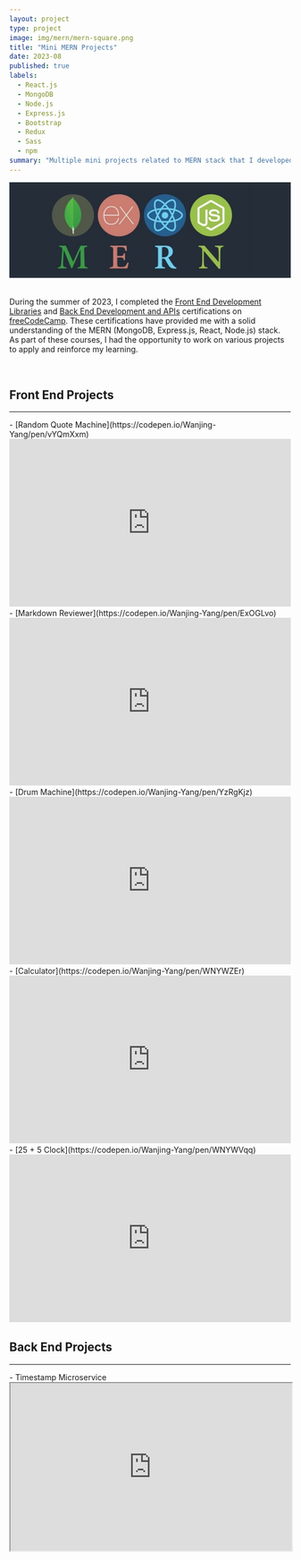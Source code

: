 ```yaml
---
layout: project
type: project
image: img/mern/mern-square.png
title: "Mini MERN Projects"
date: 2023-08
published: true
labels:
  - React.js
  - MongoDB
  - Node.js
  - Express.js
  - Bootstrap
  - Redux
  - Sass
  - npm
summary: "Multiple mini projects related to MERN stack that I developed."
---
```


<img class="img-fluid rounded d-block mx-auto" src="../img/mern/mern-header.jpg">
<br/>
<br/>

During the summer of 2023, I completed the [Front End Development Libraries](https://www.freecodecamp.org/learn/front-end-development-libraries/) and [Back End Development and APIs](https://www.freecodecamp.org/learn/back-end-development-and-apis/) certifications on [freeCodeCamp](https://www.freecodecamp.org/learn). These certifications have provided me with a solid understanding of the MERN (MongoDB, Express.js, React, Node.js) stack. As part of these courses, I had the opportunity to work on various projects to apply and reinforce my learning.

<br/>

## Front End Projects

<hr>
- [Random Quote Machine](https://codepen.io/Wanjing-Yang/pen/vYQmXxm)
<iframe height="300" style="width: 100%;" scrolling="no" title="Random Quote Machine" src="https://codepen.io/Wanjing-Yang/embed/vYQmXxm?default-tab=js%2Cresult" frameborder="no" loading="lazy" allowtransparency="true" allowfullscreen="true">
  See the Pen <a href="https://codepen.io/Wanjing-Yang/pen/vYQmXxm">
  Random Quote Machine</a> by Wanjing Yang (<a href="https://codepen.io/Wanjing-Yang">@Wanjing-Yang</a>)
  on <a href="https://codepen.io">CodePen</a>.
</iframe>
- [Markdown Reviewer](https://codepen.io/Wanjing-Yang/pen/ExOGLvo)
<iframe height="300" style="width: 100%;" scrolling="no" title="Markdown Previewer" src="https://codepen.io/Wanjing-Yang/embed/ExOGLvo?default-tab=js%2Cresult" frameborder="no" loading="lazy" allowtransparency="true" allowfullscreen="true">
  See the Pen <a href="https://codepen.io/Wanjing-Yang/pen/ExOGLvo">
  Markdown Previewer</a> by Wanjing Yang (<a href="https://codepen.io/Wanjing-Yang">@Wanjing-Yang</a>)
  on <a href="https://codepen.io">CodePen</a>.
</iframe>
- [Drum Machine](https://codepen.io/Wanjing-Yang/pen/YzRgKjz)
<iframe height="300" style="width: 100%;" scrolling="no" title="Drum Machine" src="https://codepen.io/Wanjing-Yang/embed/YzRgKjz?default-tab=js%2Cresult" frameborder="no" loading="lazy" allowtransparency="true" allowfullscreen="true">
  See the Pen <a href="https://codepen.io/Wanjing-Yang/pen/YzRgKjz">
  Drum Machine</a> by Wanjing Yang (<a href="https://codepen.io/Wanjing-Yang">@Wanjing-Yang</a>)
  on <a href="https://codepen.io">CodePen</a>.
</iframe>
- [Calculator](https://codepen.io/Wanjing-Yang/pen/WNYWZEr)
<iframe height="300" style="width: 100%;" scrolling="no" title="Calculator" src="https://codepen.io/Wanjing-Yang/embed/WNYWZEr?default-tab=js%2Cresult" frameborder="no" loading="lazy" allowtransparency="true" allowfullscreen="true">
  See the Pen <a href="https://codepen.io/Wanjing-Yang/pen/WNYWZEr">
  Calculator</a> by Wanjing Yang (<a href="https://codepen.io/Wanjing-Yang">@Wanjing-Yang</a>)
  on <a href="https://codepen.io">CodePen</a>.
</iframe>
- [25 + 5 Clock](https://codepen.io/Wanjing-Yang/pen/WNYWVqq)
<iframe height="300" style="width: 100%;" scrolling="no" title="25+5 Clock" src="https://codepen.io/Wanjing-Yang/embed/WNYWVqq?default-tab=js%2Cresult" frameborder="no" loading="lazy" allowtransparency="true" allowfullscreen="true">
  See the Pen <a href="https://codepen.io/Wanjing-Yang/pen/WNYWVqq">
  25+5 Clock</a> by Wanjing Yang (<a href="https://codepen.io/Wanjing-Yang">@Wanjing-Yang</a>)
  on <a href="https://codepen.io">CodePen</a>.
</iframe>

<br/>

## Back End Projects

<hr>
- Timestamp Microservice
<iframe src="https://replit.com/@WanjingYang/boilerplate-project-timestamp" width="100%" height="300">
- Request Header Parser Microservice
<iframe src="https://replit.com/@WanjingYang/boilerplate-project-headerparser" width="100%" height="300">
- URL Shortener Microservice
<iframe src="https://replit.com/@WanjingYang/boilerplate-project-urlshortener" width="100%" height="300">
- Exercise Tracker
<iframe src="https://replit.com/@WanjingYang/boilerplate-project-exercisetracker" width="100%" height="300">
- File Metadata Microservice
<iframe src="https://replit.com/@WanjingYang/boilerplate-project-filemetadata" width="100%" height="300">